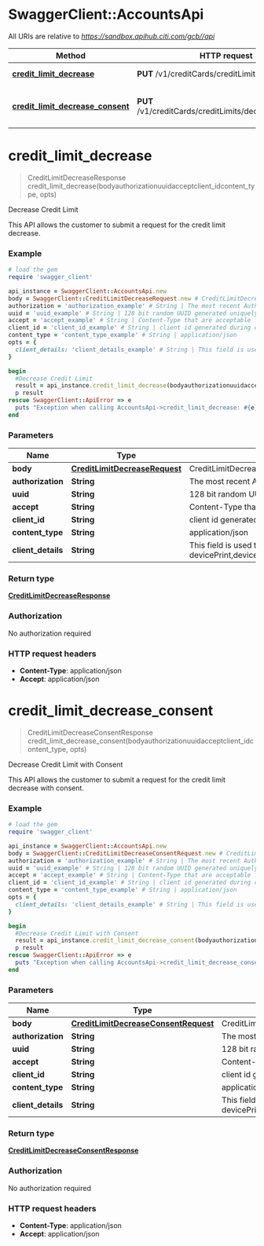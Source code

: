 # SwaggerClient::AccountsApi

All URIs are relative to *https://sandbox.apihub.citi.com/gcb//api*

Method | HTTP request | Description
------------- | ------------- | -------------
[**credit_limit_decrease**](AccountsApi.md#credit_limit_decrease) | **PUT** /v1/creditCards/creditLimits/decrease | Decrease Credit Limit
[**credit_limit_decrease_consent**](AccountsApi.md#credit_limit_decrease_consent) | **PUT** /v1/creditCards/creditLimits/decrease/consents | Decrease Credit Limit with Consent

# **credit_limit_decrease**
> CreditLimitDecreaseResponse credit_limit_decrease(bodyauthorizationuuidacceptclient_idcontent_type, opts)

Decrease Credit Limit

This API allows the customer to submit a request for the credit limit decrease.

### Example
```ruby
# load the gem
require 'swagger_client'

api_instance = SwaggerClient::AccountsApi.new
body = SwaggerClient::CreditLimitDecreaseRequest.new # CreditLimitDecreaseRequest | CreditLimitDecreaseRequest
authorization = 'authorization_example' # String | The most recent Authorization token. This will have the format Bearer + {space} + {accessToken}. Example: Bearer KGNsaWVudF9pZDpjbGllbnRfc2VjcmV0KQ==
uuid = 'uuid_example' # String | 128 bit random UUID generated uniquely for every request.
accept = 'accept_example' # String | Content-Type that are acceptable for the response.
client_id = 'client_id_example' # String | client id generated during consumer on-boarding
content_type = 'content_type_example' # String | application/json
opts = { 
  client_details: 'client_details_example' # String | This field is used to capture device,browser and network information. Refer the developer portal for more information.These are the fields which will be passed as part of the header devicePrint,deviceTokenCookie,userIpAddress,userAgent,hardwareId,simId,deviceModel,deviceName,deviceOsName,deviceOsVersion,multitaskingSupportFlag,languageSupport,wifiMacAddress,cellTowerId,locationAreaCode,rsaApplicationKey,wapClientId,mobileCarrierCode,mobileCountryCode,osId,geoLongitude,geoLatitude,geoHorizontalAccuracy,geoAltitude,geoAltitudeAccuracy,geoSpeed,geoTimestamp,geoStatus,basicServiceSetId,signalStrength,wifiChannel,serviceSetId
}

begin
  #Decrease Credit Limit
  result = api_instance.credit_limit_decrease(bodyauthorizationuuidacceptclient_idcontent_type, opts)
  p result
rescue SwaggerClient::ApiError => e
  puts "Exception when calling AccountsApi->credit_limit_decrease: #{e}"
end
```

### Parameters

Name | Type | Description  | Notes
------------- | ------------- | ------------- | -------------
 **body** | [**CreditLimitDecreaseRequest**](CreditLimitDecreaseRequest.md)| CreditLimitDecreaseRequest | 
 **authorization** | **String**| The most recent Authorization token. This will have the format Bearer + {space} + {accessToken}. Example: Bearer KGNsaWVudF9pZDpjbGllbnRfc2VjcmV0KQ&#x3D;&#x3D; | 
 **uuid** | **String**| 128 bit random UUID generated uniquely for every request. | 
 **accept** | **String**| Content-Type that are acceptable for the response. | 
 **client_id** | **String**| client id generated during consumer on-boarding | 
 **content_type** | **String**| application/json | 
 **client_details** | **String**| This field is used to capture device,browser and network information. Refer the developer portal for more information.These are the fields which will be passed as part of the header devicePrint,deviceTokenCookie,userIpAddress,userAgent,hardwareId,simId,deviceModel,deviceName,deviceOsName,deviceOsVersion,multitaskingSupportFlag,languageSupport,wifiMacAddress,cellTowerId,locationAreaCode,rsaApplicationKey,wapClientId,mobileCarrierCode,mobileCountryCode,osId,geoLongitude,geoLatitude,geoHorizontalAccuracy,geoAltitude,geoAltitudeAccuracy,geoSpeed,geoTimestamp,geoStatus,basicServiceSetId,signalStrength,wifiChannel,serviceSetId | [optional] 

### Return type

[**CreditLimitDecreaseResponse**](CreditLimitDecreaseResponse.md)

### Authorization

No authorization required

### HTTP request headers

 - **Content-Type**: application/json
 - **Accept**: application/json



# **credit_limit_decrease_consent**
> CreditLimitDecreaseConsentResponse credit_limit_decrease_consent(bodyauthorizationuuidacceptclient_idcontent_type, opts)

Decrease Credit Limit with Consent

This API allows the customer to submit a request for the credit limit decrease with consent.

### Example
```ruby
# load the gem
require 'swagger_client'

api_instance = SwaggerClient::AccountsApi.new
body = SwaggerClient::CreditLimitDecreaseConsentRequest.new # CreditLimitDecreaseConsentRequest | CreditLimitDecreaseConsentRequest
authorization = 'authorization_example' # String | The most recent Authorization token. This will have the format Bearer + {space} + {accessToken}. Example: Bearer KGNsaWVudF9pZDpjbGllbnRfc2VjcmV0KQ==
uuid = 'uuid_example' # String | 128 bit random UUID generated uniquely for every request.
accept = 'accept_example' # String | Content-Type that are acceptable for the response.
client_id = 'client_id_example' # String | client id generated during consumer on-boarding
content_type = 'content_type_example' # String | application/json
opts = { 
  client_details: 'client_details_example' # String | This field is used to capture device,browser and network information. Refer the developer portal for more information.These are the fields which will be passed as part of the header devicePrint,deviceTokenCookie,userIpAddress,userAgent,hardwareId,simId,deviceModel,deviceName,deviceOsName,deviceOsVersion,multitaskingSupportFlag,languageSupport,wifiMacAddress,cellTowerId,locationAreaCode,rsaApplicationKey,wapClientId,mobileCarrierCode,mobileCountryCode,osId,geoLongitude,geoLatitude,geoHorizontalAccuracy,geoAltitude,geoAltitudeAccuracy,geoSpeed,geoTimestamp,geoStatus,basicServiceSetId,signalStrength,wifiChannel,serviceSetId
}

begin
  #Decrease Credit Limit with Consent
  result = api_instance.credit_limit_decrease_consent(bodyauthorizationuuidacceptclient_idcontent_type, opts)
  p result
rescue SwaggerClient::ApiError => e
  puts "Exception when calling AccountsApi->credit_limit_decrease_consent: #{e}"
end
```

### Parameters

Name | Type | Description  | Notes
------------- | ------------- | ------------- | -------------
 **body** | [**CreditLimitDecreaseConsentRequest**](CreditLimitDecreaseConsentRequest.md)| CreditLimitDecreaseConsentRequest | 
 **authorization** | **String**| The most recent Authorization token. This will have the format Bearer + {space} + {accessToken}. Example: Bearer KGNsaWVudF9pZDpjbGllbnRfc2VjcmV0KQ&#x3D;&#x3D; | 
 **uuid** | **String**| 128 bit random UUID generated uniquely for every request. | 
 **accept** | **String**| Content-Type that are acceptable for the response. | 
 **client_id** | **String**| client id generated during consumer on-boarding | 
 **content_type** | **String**| application/json | 
 **client_details** | **String**| This field is used to capture device,browser and network information. Refer the developer portal for more information.These are the fields which will be passed as part of the header devicePrint,deviceTokenCookie,userIpAddress,userAgent,hardwareId,simId,deviceModel,deviceName,deviceOsName,deviceOsVersion,multitaskingSupportFlag,languageSupport,wifiMacAddress,cellTowerId,locationAreaCode,rsaApplicationKey,wapClientId,mobileCarrierCode,mobileCountryCode,osId,geoLongitude,geoLatitude,geoHorizontalAccuracy,geoAltitude,geoAltitudeAccuracy,geoSpeed,geoTimestamp,geoStatus,basicServiceSetId,signalStrength,wifiChannel,serviceSetId | [optional] 

### Return type

[**CreditLimitDecreaseConsentResponse**](CreditLimitDecreaseConsentResponse.md)

### Authorization

No authorization required

### HTTP request headers

 - **Content-Type**: application/json
 - **Accept**: application/json



